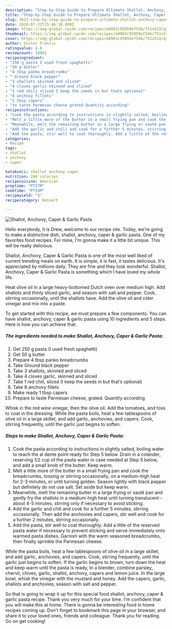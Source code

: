 ```yaml
---
description: "Step-by-Step Guide to Prepare Ultimate Shallot, Anchovy, Caper &amp;amp; Garlic Pasta"
title: "Step-by-Step Guide to Prepare Ultimate Shallot, Anchovy, Caper &amp;amp; Garlic Pasta"
slug: 3622-step-by-step-guide-to-prepare-ultimate-shallot-anchovy-caper-and-amp-garlic-pasta
date: 2020-07-22T15:46:10.899Z
image: https://img-global.cpcdn.com/recipes/e8983c95059ef54b/751x532cq70/shallot-anchovy-caper-garlic-pasta-recipe-main-photo.jpg
thumbnail: https://img-global.cpcdn.com/recipes/e8983c95059ef54b/751x532cq70/shallot-anchovy-caper-garlic-pasta-recipe-main-photo.jpg
cover: https://img-global.cpcdn.com/recipes/e8983c95059ef54b/751x532cq70/shallot-anchovy-caper-garlic-pasta-recipe-main-photo.jpg
author: Victor Francis
ratingvalue: 4.8
reviewcount: 34061
recipeingredient:
- "250 g pasta I used fresh spaghetti"
- "50 g butter"
- "4 tbsp panko breadcrumbs"
- " Ground black pepper"
- "3 shallots skinned and sliced"
- "4 cloves garlic skinned and sliced"
- "1 red chili sliced I keep the seeds in but thats optional"
- "8 anchovy fillets"
- "1 tbsp capers"
- "to taste Parmesan cheese grated Quantity according"
recipeinstructions:
- "Cook the pasta according to instructions in slightly salted, boiling water to reach the al dente point ready for Step 5 below. Drain in a colander, reserving 1/2 cup of the pasta water in case needed at Step 5 below, and add a small knob of the butter. Keep warm."
- "Melt a little more of the butter in a small frying pan and cook the breadcrumbs, tossing or stirring occasionally, on a medium-high heat for 2-3 minutes, or until turning golden. Season lightly with black pepper but definitely do not use salt. Set aside but keep warm."
- "Meanwhile, melt the remaining butter in a large frying or sauté pan and gently fry the shallots in a medium-high heat until turning translucent - about 4-5 minutes, stirring only if necessary to avoid sticking."
- "Add the garlic and chili and cook for a further 5 minutes, stirring occasionally. Then add the anchovies and capers, stir well and cook for a further 2 minutes, stirring occasionally."
- "Add the pasta, stir well to coat thoroughly. Add a little of the reserved pasta water if necessary to prevent sticking and serve immediately onto warmed pasta dishes. Garnish with the warm seasoned breadcrumbs, then finally sprinkle the Parmesan cheese."
categories:
- Recipe
tags:
- shallot
- anchovy
- caper

katakunci: shallot anchovy caper 
nutrition: 204 calories
recipecuisine: American
preptime: "PT27M"
cooktime: "PT33M"
recipeyield: "3"
recipecategory: Dessert

---
```



![Shallot, Anchovy, Caper &amp; Garlic Pasta](https://img-global.cpcdn.com/recipes/e8983c95059ef54b/751x532cq70/shallot-anchovy-caper-garlic-pasta-recipe-main-photo.jpg)

Hello everybody, it is Drew, welcome to our recipe site. Today, we're going to make a distinctive dish, shallot, anchovy, caper &amp; garlic pasta. One of my favorites food recipes. For mine, I'm gonna make it a little bit unique. This will be really delicious.

Shallot, Anchovy, Caper &amp; Garlic Pasta is one of the most well liked of current trending meals on earth. It is simple, it is fast, it tastes delicious. It's appreciated by millions daily. They are fine and they look wonderful. Shallot, Anchovy, Caper &amp; Garlic Pasta is something which I have loved my whole life.

Heat olive oil in a large heavy-bottomed Dutch oven over medium high. Add shallots and thinly sliced garlic, and season with salt and pepper. Cook, stirring occasionally, until the shallots have. Add the olive oil and cider vinegar and mix into a paste.


To get started with this recipe, we must prepare a few components. You can have shallot, anchovy, caper &amp; garlic pasta using 10 ingredients and 5 steps. Here is how you can achieve that.

<!--inarticleads1-->

##### The ingredients needed to make Shallot, Anchovy, Caper &amp; Garlic Pasta:

1. Get 250 g pasta (I used fresh spaghetti)
1. Get 50 g butter
1. Prepare 4 tbsp panko breadcrumbs
1. Take  Ground black pepper
1. Take 3 shallots, skinned and sliced
1. Take 4 cloves garlic, skinned and sliced
1. Take 1 red chili, sliced (I keep the seeds in but that’s optional)
1. Take 8 anchovy fillets
1. Make ready 1 tbsp capers
1. Prepare to taste Parmesan cheese, grated. Quantity according


Whisk in the red wine vinegar, then the olive oil. Add the tomatoes, and toss to coat in the dressing. While the pasta boils, heat a few tablespoons of olive oil in a large skillet, and add garlic, anchovies, and capers. Cook, stirring frequently, until the garlic just begins to soften. 

<!--inarticleads2-->

##### Steps to make Shallot, Anchovy, Caper &amp; Garlic Pasta:

1. Cook the pasta according to instructions in slightly salted, boiling water to reach the al dente point ready for Step 5 below. Drain in a colander, reserving 1/2 cup of the pasta water in case needed at Step 5 below, and add a small knob of the butter. Keep warm.
1. Melt a little more of the butter in a small frying pan and cook the breadcrumbs, tossing or stirring occasionally, on a medium-high heat for 2-3 minutes, or until turning golden. Season lightly with black pepper but definitely do not use salt. Set aside but keep warm.
1. Meanwhile, melt the remaining butter in a large frying or sauté pan and gently fry the shallots in a medium-high heat until turning translucent - about 4-5 minutes, stirring only if necessary to avoid sticking.
1. Add the garlic and chili and cook for a further 5 minutes, stirring occasionally. Then add the anchovies and capers, stir well and cook for a further 2 minutes, stirring occasionally.
1. Add the pasta, stir well to coat thoroughly. Add a little of the reserved pasta water if necessary to prevent sticking and serve immediately onto warmed pasta dishes. Garnish with the warm seasoned breadcrumbs, then finally sprinkle the Parmesan cheese.


While the pasta boils, heat a few tablespoons of olive oil in a large skillet, and add garlic, anchovies, and capers. Cook, stirring frequently, until the garlic just begins to soften. If the garlic begins to brown, turn down the heat and keep warm until the pasta is ready, In a blender, combine parsley, chervil, chives, garlic, shallot, anchovy, capers and lemon juice. In the large bowl, whisk the vinegar with the mustard and honey. Add the capers, garlic, shallots and anchovies; season with salt and pepper. 

So that is going to wrap it up for this special food shallot, anchovy, caper &amp; garlic pasta recipe. Thank you very much for your time. I'm confident that you will make this at home. There is gonna be interesting food in home recipes coming up. Don't forget to bookmark this page in your browser, and share it to your loved ones, friends and colleague. Thank you for reading. Go on get cooking!
